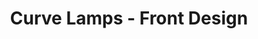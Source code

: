 ---
title: Curve Lamps - Front Design
layout: entry
presentation: side-by-side
object:
  - id: 2023-186-92
order: 411
menu: false
---